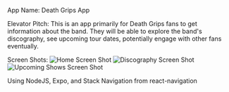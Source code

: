 App Name: Death Grips App

Elevator Pitch: This is an app primarily for Death Grips fans to get information about the band. They will be able to explore the band's discography, see upcoming tour dates, potentially engage with other fans eventually.

Screen Shots:
![Home Screen Shot](https://drive.google.com/file/d/1RmPrdn5tJ2HPxHtriutpU3tjI2x8F3m-/view?usp=sharing)
![Discography Screen Shot](https://drive.google.com/file/d/1LLbHt5Qb4WjUpdWrGXX5P3icTwtzTjy5/view?usp=sharing)
![Upcoming Shows Screen Shot](https://drive.google.com/file/d/1pmUs2wQSBSaHcFdHrjg-xX921c63ZjkP/view?usp=sharing)

Using NodeJS, Expo, and Stack Navigation from react-navigation
